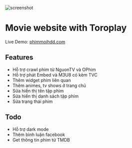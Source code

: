 ![screenshot](https://github.com/brevis-ng/ToroPlay/blob/master/phimmoihdd.png?raw=true)

# Movie website with Toroplay

Live Demo: [phimmoihdd.com](https://phimmoihdd.com/)

## Features

- Hỗ trợ crawl phim từ NguonTV và OPhim
- Hỗ trợ phát Embed và M3U8 có kèm TVC
- Thêm widget phim liên quan
- Thêm animes, tv shows ở trang chủ
- Sửa hiển thị tên tập phim
- Sửa hiển thị danh sách tập phim
- Sửa trạng thái phim

## Todo

- Hỗ trợ dark mode
- Thêm bình luận facebook
- Get thông tin phim từ TMDB
